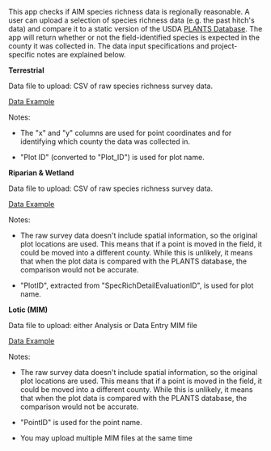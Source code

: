 This app checks if AIM species richness data is regionally reasonable. A user can upload a selection of species richness data (e.g. the past hitch's data) and compare it to a static version of the USDA [PLANTS Database](https://plants.usda.gov/). The app will return whether or not the field-identified species is expected in the county it was collected in. The data input specifications and project-specific notes are explained below.

**Terrestrial**

Data file to upload: CSV of raw species richness survey data.

[Data Example](www/sample_terrestrial.csv)

Notes:

-   The "x" and "y" columns are used for point coordinates and for identifying which county the data was collected in.

-   "Plot ID" (converted to "Plot_ID") is used for plot name.

**Riparian & Wetland**

Data file to upload: CSV of raw species richness survey data.

[Data Example](www/sample_rw.csv)

Notes:

-   The raw survey data doesn't include spatial information, so the original plot locations are used. This means that if a point is moved in the field, it could be moved into a different county. While this is unlikely, it means that when the plot data is compared with the PLANTS database, the comparison would not be accurate.

-   "PlotID", extracted from "SpecRichDetailEvaluationID", is used for plot name.

**Lotic (MIM)**

Data file to upload: either Analysis or Data Entry MIM file

[Data Example](www/NB-SS-1122_McCulloskyCreek_09JUN2024_ANALYSIS.xlsm)

Notes:

-   The raw survey data doesn't include spatial information, so the original plot locations are used. This means that if a point is moved in the field, it could be moved into a different county. While this is unlikely, it means that when the plot data is compared with the PLANTS database, the comparison would not be accurate.

-   "PointID" is used for the point name.

-   You may upload multiple MIM files at the same time
